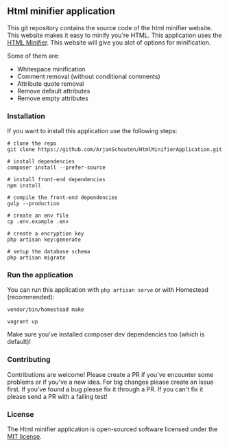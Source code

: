 ## Html minifier application

This git repository contains the source code of the html minifier website. This website makes it easy to minify you're HTML.
This application uses the [HTML Minifier](http://github.com/ArjanSchouten/HtmlMinifier.git). This website will give you alot of options for minification.

Some of them are:
- Whitespace minification
- Comment removal (without conditional comments)
- Attribute quote removal
- Remove default attributes
- Remove empty attributes

### Installation
If you want to install this application use the following steps:

```
# clone the repo
git clone https://github.com/ArjanSchouten/HtmlMinifierApplication.git

# install dependencies
composer install --prefer-source

# install front-end dependencies
npm install

# compile the front-end dependencies
gulp --production

# create an env file
cp .env.example .env

# create a encryption key
php artisan key:generate

# setup the database schema 
php artisan migrate
```

### Run the application
You can run this application with ```php artisan serve``` or with Homestead (recommended):
```
vendor/bin/homestead make

vagrant up
```
Make sure you've installed composer dev dependencies too (which is default)!

### Contributing
Contributions are welcome! Please create a PR if you've encounter some problems or if you've a new idea. 
For big changes please create an issue first. If you've found a bug please fix it through a PR. If you can't fix it please send a PR with a failing test!

### License
The Html minifier application is open-sourced software licensed under the [MIT license](http://opensource.org/licenses/MIT).
